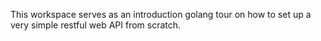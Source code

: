 This workspace serves as an introduction golang tour on how to set up a very simple restful web API from scratch. 
